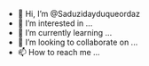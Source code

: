 - 👋 Hi, I’m @Saduzidayduqueordaz
- 👀 I’m interested in ...
- 🌱 I’m currently learning ...
- 💞️ I’m looking to collaborate on ...
- 📫 How to reach me ...

<!---
Saduzidayduqueordaz/Saduzidayduqueordaz is a ✨ special ✨ repository because its `README.md` (this file) appears on your GitHub profile.
You can click the Preview link to take a look at your changes.
--->
